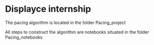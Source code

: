 # Displayce internship

The pacing algorithm is located in the folder Pacing_project

All steps to construct the algorithm are notebooks situated in the folder Pacing_notebooks
